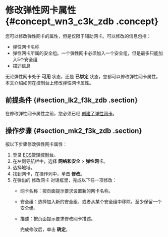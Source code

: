 # 修改弹性网卡属性 {#concept_wn3_c3k_zdb .concept}

您可以修改弹性网卡的属性，但是仅限于辅助网卡。可以修改的信息包括：

-   弹性网卡名称
-   弹性网卡所属的安全组。一个弹性网卡必须加入一个安全组，但是最多只能加入5个安全组
-   描述信息

无论弹性网卡处于 **可用** 状态，还是 **已绑定** 状态，您都可以修改弹性网卡属性。本文介绍如何在控制台上修改弹性网卡属性。

## 前提条件 {#section_lk2_f3k_zdb .section}

在修改弹性网卡属性之前，您必须已经 [创建了弹性网卡](intl.zh-CN/用户指南/弹性网卡/创建弹性网卡.md)。

## 操作步骤 {#section_mk2_f3k_zdb .section}

按以下步骤修改弹性网卡属性：

1.  登录 [ECS管理控制台](https://ecs.console.aliyun.com/?spm=a2c4g.11186623.2.9.FNEORG#/home)。
2.  在左侧导航栏中，选择 **网络和安全** \> **弹性网卡**。
3.  选择地域。
4.  找到网卡，在操作列中，单击 **修改**。
5.  在弹出的 修改网卡 对话框里，完成以下任一项修改：
    -   网卡名称：按页面提示要求设置新的网卡名称。
    -   安全组：选择加入新的安全组，或者从某个安全组中移除。至少保留一个安全组。
    -   描述：按页面提示要求修改网卡描述。

        完成修改后，单击 **确定**。


